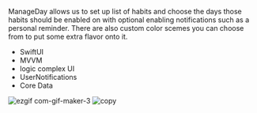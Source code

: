 ManageDay allows us to set up list of habits and choose the days those habits should be enabled on with optional enabling notifications such as a personal reminder. There are also custom color scemes you can choose from to put some extra flavor onto it.

- SwiftUI
- MVVM
- logic complex UI
- UserNotifications
- Core Data

![ezgif com-gif-maker-3](https://user-images.githubusercontent.com/92029663/202381973-98852064-e669-4825-a04d-ff553e4eec13.gif)
![copy](https://user-images.githubusercontent.com/92029663/202382297-40d34537-6b24-4fb9-bb38-78feb6ca2198.png)

